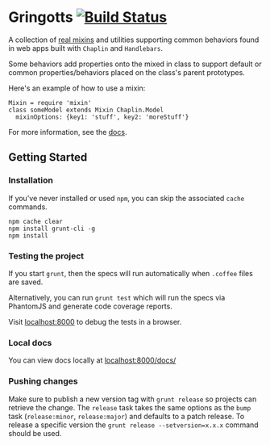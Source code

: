 # Gringotts [![Build Status](https://travis-ci.org/lookout/gringotts.png?branch=master)](https://travis-ci.org/lookout/gringotts)

A collection of [real mixins](http://justinfagnani.com/2015/12/21/real-mixins-with-javascript-classes/)
and utilities supporting common behaviors found in web apps built with `Chaplin` and `Handlebars`.

Some behaviors add properties onto the mixed in class to support
default or common properties/behaviors placed on the class's parent prototypes.

Here's an example of how to use a mixin:

```
Mixin = require 'mixin'
class someModel extends Mixin Chaplin.Model
  mixinOptions: {key1: 'stuff', key2: 'moreStuff'}
```

For more information, see the [docs](http://hackers.lookout.com/gringotts/).

## Getting Started

### Installation

If you've never installed or used `npm`, you can skip the associated `cache` commands.

```
npm cache clear
npm install grunt-cli -g
npm install
```

### Testing the project

If you start `grunt`, then the specs will run automatically when `.coffee` files are saved.

Alternatively, you can run `grunt test` which will run the specs via PhantomJS and generate code coverage reports.

Visit [localhost:8000](http://localhost:8000) to debug the tests in a browser.

### Local docs

You can view docs locally at [localhost:8000/docs/](http://localhost:8000/docs/)

### Pushing changes

Make sure to publish a new version tag with `grunt release` so projects can retrieve the change.
The `release` task takes the same options as the `bump` task (`release:minor`, `release:major`) and defaults to a patch release.
To release a specific version the `grunt release --setversion=x.x.x` command should be used.
